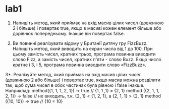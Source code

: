 # lab1
1. Напишіть метод, який приймає на вхід масив цілих чисел (довжиною 2 і більше) і повертає true, якщо в масиві кожен елемент більше або дорівнює попередньому. Інакше він повертає false.

2. Ви повинні реалізувати відому у Британії дитячу гру FizzBuzz. Напишіть метод, який виводить на екран числа від 1 до 100. При цьому замість чисел, кратних трьох, програма повинна виводити слово Fizz, а замість чисел, кратних п'яти - слово Buzz. Якщо число кратне і 3, і 5, програма повинна виводити слово «FizzBuzz».

3*. Реалізуйте метод, який приймає на вхід масив цілих чисел (довжиною 2 або більше) і повертає true, якщо масив можна розділити так, щоб сума чисел в обох частинах була рівною і false інакше. Наприклад:
method({1, 1, 1, 2, 1}) → true // {1, 1 ,1} = {2, 1}
method ({2, 1, 1, 2, 1}) → false // не виходить, т.к. {2, 1} < {1, 2, 1}, а {2, 1, 1} > {2, 1}
method ({10, 10}) → true // {10 = 10}
